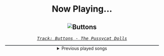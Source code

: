 <div align="center"> 
<h1>Now Playing...</h1>

![Buttons](https://i.scdn.co/image/ab67616d00001e025d9edaa7b844f929a5b2973e)
--
_<samp><a href="https://open.spotify.com/track/314QzMOrpNUqWBUozYshf6">Track: Buttons - The Pussycat Dolls</a></samp>_

<div style="border: 1px #4B5054 solid"></div>
<details>
  <summary>
    Previous played songs
  </summary>
  <table>
    <thead>
      <tr>
        <th>
          Artist
        </th>
        <th>
          Song
        </th>
        <th>
          Link
        </th>
      </tr>
    </thead>
    <tbody>
      <tr><td>The Pussycat Dolls</td><td>Buttons</td><td><a href="https://open.spotify.com/track/314QzMOrpNUqWBUozYshf6">https://open.spotify.com/track/314QzMOrpNUqWBUozYshf6</a></td></tr><tr><td>The Pussycat Dolls</td><td>Buttons</td><td><a href="https://open.spotify.com/track/314QzMOrpNUqWBUozYshf6">https://open.spotify.com/track/314QzMOrpNUqWBUozYshf6</a></td></tr><tr><td>The Pussycat Dolls</td><td>Buttons</td><td><a href="https://open.spotify.com/track/314QzMOrpNUqWBUozYshf6">https://open.spotify.com/track/314QzMOrpNUqWBUozYshf6</a></td></tr><tr><td>The Pussycat Dolls</td><td>Buttons</td><td><a href="https://open.spotify.com/track/314QzMOrpNUqWBUozYshf6">https://open.spotify.com/track/314QzMOrpNUqWBUozYshf6</a></td></tr><tr><td>The Pussycat Dolls</td><td>Buttons</td><td><a href="https://open.spotify.com/track/314QzMOrpNUqWBUozYshf6">https://open.spotify.com/track/314QzMOrpNUqWBUozYshf6</a></td></tr><tr><td>TEYA</td><td>Who the Hell Is Edgar?</td><td><a href="https://open.spotify.com/track/3gUC7tGDPVLOq42vvTUVdI">https://open.spotify.com/track/3gUC7tGDPVLOq42vvTUVdI</a></td></tr><tr><td>TEYA</td><td>Who the Hell Is Edgar?</td><td><a href="https://open.spotify.com/track/3gUC7tGDPVLOq42vvTUVdI">https://open.spotify.com/track/3gUC7tGDPVLOq42vvTUVdI</a></td></tr><tr><td>TEYA</td><td>Who the Hell Is Edgar?</td><td><a href="https://open.spotify.com/track/3gUC7tGDPVLOq42vvTUVdI">https://open.spotify.com/track/3gUC7tGDPVLOq42vvTUVdI</a></td></tr><tr><td>TEYA</td><td>Who the Hell Is Edgar?</td><td><a href="https://open.spotify.com/track/3gUC7tGDPVLOq42vvTUVdI">https://open.spotify.com/track/3gUC7tGDPVLOq42vvTUVdI</a></td></tr><tr><td>TEYA</td><td>Who the Hell Is Edgar?</td><td><a href="https://open.spotify.com/track/3gUC7tGDPVLOq42vvTUVdI">https://open.spotify.com/track/3gUC7tGDPVLOq42vvTUVdI</a></td></tr><tr><td>TEYA</td><td>Who the Hell Is Edgar?</td><td><a href="https://open.spotify.com/track/3gUC7tGDPVLOq42vvTUVdI">https://open.spotify.com/track/3gUC7tGDPVLOq42vvTUVdI</a></td></tr><tr><td>TEYA</td><td>Who the Hell Is Edgar?</td><td><a href="https://open.spotify.com/track/3gUC7tGDPVLOq42vvTUVdI">https://open.spotify.com/track/3gUC7tGDPVLOq42vvTUVdI</a></td></tr><tr><td>TEYA</td><td>Who the Hell Is Edgar?</td><td><a href="https://open.spotify.com/track/3gUC7tGDPVLOq42vvTUVdI">https://open.spotify.com/track/3gUC7tGDPVLOq42vvTUVdI</a></td></tr><tr><td>TEYA</td><td>Who the Hell Is Edgar?</td><td><a href="https://open.spotify.com/track/3gUC7tGDPVLOq42vvTUVdI">https://open.spotify.com/track/3gUC7tGDPVLOq42vvTUVdI</a></td></tr><tr><td>TEYA</td><td>Who the Hell Is Edgar?</td><td><a href="https://open.spotify.com/track/3gUC7tGDPVLOq42vvTUVdI">https://open.spotify.com/track/3gUC7tGDPVLOq42vvTUVdI</a></td></tr><tr><td>TEYA</td><td>Who the Hell Is Edgar?</td><td><a href="https://open.spotify.com/track/3gUC7tGDPVLOq42vvTUVdI">https://open.spotify.com/track/3gUC7tGDPVLOq42vvTUVdI</a></td></tr><tr><td>TEYA</td><td>Who the Hell Is Edgar?</td><td><a href="https://open.spotify.com/track/3gUC7tGDPVLOq42vvTUVdI">https://open.spotify.com/track/3gUC7tGDPVLOq42vvTUVdI</a></td></tr><tr><td>TEYA</td><td>Who the Hell Is Edgar?</td><td><a href="https://open.spotify.com/track/3gUC7tGDPVLOq42vvTUVdI">https://open.spotify.com/track/3gUC7tGDPVLOq42vvTUVdI</a></td></tr><tr><td>TEYA</td><td>Who the Hell Is Edgar?</td><td><a href="https://open.spotify.com/track/3gUC7tGDPVLOq42vvTUVdI">https://open.spotify.com/track/3gUC7tGDPVLOq42vvTUVdI</a></td></tr><tr><td>TEYA</td><td>Who the Hell Is Edgar?</td><td><a href="https://open.spotify.com/track/3gUC7tGDPVLOq42vvTUVdI">https://open.spotify.com/track/3gUC7tGDPVLOq42vvTUVdI</a></td></tr>
    </tbody>
  </table>
</details>

</div>
